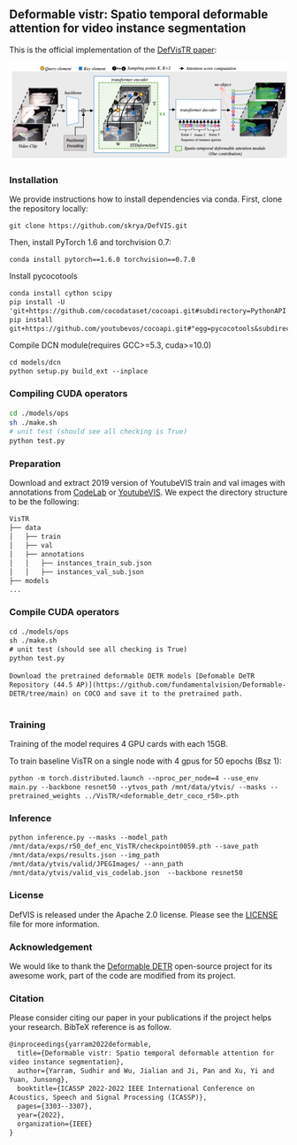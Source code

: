 ## Deformable vistr: Spatio temporal deformable attention for video instance segmentation

This is the official implementation of the [DefVisTR paper](https://ieeexplore.ieee.org/stamp/stamp.jsp?tp=&arnumber=9746665):

<p align="center">
<img src="https://github.com/skrya/skrya.github.io/blob/master/images/Defvistr.png" width="600">
</p>


### Installation
We provide instructions how to install dependencies via conda.
First, clone the repository locally:
```
git clone https://github.com/skrya/DefVIS.git
```
Then, install PyTorch 1.6 and torchvision 0.7:
```
conda install pytorch==1.6.0 torchvision==0.7.0
```
Install pycocotools
```
conda install cython scipy
pip install -U 'git+https://github.com/cocodataset/cocoapi.git#subdirectory=PythonAPI'
pip install git+https://github.com/youtubevos/cocoapi.git#"egg=pycocotools&subdirectory=PythonAPI"
```
Compile DCN module(requires GCC>=5.3, cuda>=10.0)
```
cd models/dcn
python setup.py build_ext --inplace
```

### Compiling CUDA operators
```bash
cd ./models/ops
sh ./make.sh
# unit test (should see all checking is True)
python test.py
```

### Preparation

Download and extract 2019 version of YoutubeVIS  train and val images with annotations from
[CodeLab](https://competitions.codalab.org/competitions/20128#participate-get_data) or [YoutubeVIS](https://youtube-vos.org/dataset/vis/).
We expect the directory structure to be the following:
```
VisTR
├── data
│   ├── train
│   ├── val
│   ├── annotations
│   │   ├── instances_train_sub.json
│   │   ├── instances_val_sub.json
├── models
...
```
### Compile CUDA operators
```
cd ./models/ops
sh ./make.sh
# unit test (should see all checking is True)
python test.py

Download the pretrained deformable DETR models [Defomable DeTR Repository (44.5 AP)](https://github.com/fundamentalvision/Deformable-DETR/tree/main) on COCO and save it to the pretrained path.


```
### Training

Training of the model requires 4 GPU cards with each 15GB.

To train baseline VisTR on a single node with 4 gpus for 50 epochs (Bsz 1):

```
python -m torch.distributed.launch --nproc_per_node=4 --use_env main.py --backbone resnet50 --ytvos_path /mnt/data/ytvis/ --masks --pretrained_weights ../VisTR/<deformable_detr_coco_r50>.pth
```
### Inference

```
python inference.py --masks --model_path /mnt/data/exps/r50_def_enc_VisTR/checkpoint0059.pth --save_path /mnt/data/exps/results.json --img_path /mnt/data/ytvis/valid/JPEGImages/ --ann_path /mnt/data/ytvis/valid_vis_codelab.json  --backbone resnet50
```


### License

DefVIS is released under the Apache 2.0 license. Please see the [LICENSE](LICENSE) file for more information.

### Acknowledgement
We would like to thank the [Deformable DETR](https://github.com/fundamentalvision/Deformable-DETR.git) open-source project for its awesome work, part of the code are modified from its project.

### Citation

Please consider citing our paper in your publications if the project helps your research. BibTeX reference is as follow.

```
@inproceedings{yarram2022deformable,
  title={Deformable vistr: Spatio temporal deformable attention for video instance segmentation},
  author={Yarram, Sudhir and Wu, Jialian and Ji, Pan and Xu, Yi and Yuan, Junsong},
  booktitle={ICASSP 2022-2022 IEEE International Conference on Acoustics, Speech and Signal Processing (ICASSP)},
  pages={3303--3307},
  year={2022},
  organization={IEEE}
}
```

